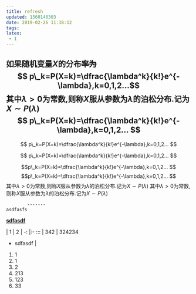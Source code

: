 ```yaml
---
title: refresh
updated: 1560146303
date: 2019-02-26 11:38:12
tags:
latex:
 - 1
---
```


如果随机变量$X$的分布~~率为~~
$$
p\_k=P(X=k)=\dfrac{\lambda^k}{k!}e^{-\lambda},k=0,1,2...$$
其中$\lambda>0$为常数,则称$X$服从参数为$\lambda$的泊松分布.记为$X\sim P(\lambda)$
$$
p\_k=P(X=k)=\dfrac{\lambda^k}{k!}e^{-\lambda},k=0,1,2...
$$
 ---

$$
p\_k=P(X=k)=\dfrac{\lambda^k}{k!}e^{-\lambda},k=0,1,2...
$$

$$ p\_k=P(X=k)=\dfrac{\lambda^k}{k!}e^{-\lambda},k=0,1,2...  $$

$$p\_k=P(X=k)=\dfrac{\lambda^k}{k!}e^{-\lambda},k=0,1,2...
$$
$$p\_k=P(X=k)=\dfrac{\lambda^k}{k!}e^{-\lambda},k=0,1,2...
$$
其中$\lambda>0$为常数,则称$X$服从参数为$\lambda$的泊松分布.记为$X\sim P(\lambda)$
其中$\lambda>0$为常数,则称$X$服从参数为$\lambda$的泊松分布.记为$X\sim P(\lambda)$

 ```
         -------
asdfasfs
 ```

**[sdfasdf](sadfdasfs)**

| 1 | 2 
| -: |:-   :::
| 342 | 324234
- sdfasdf |

1. 1
 2. 1
 1. 2
2. 213
 3. 123
   4. 33
